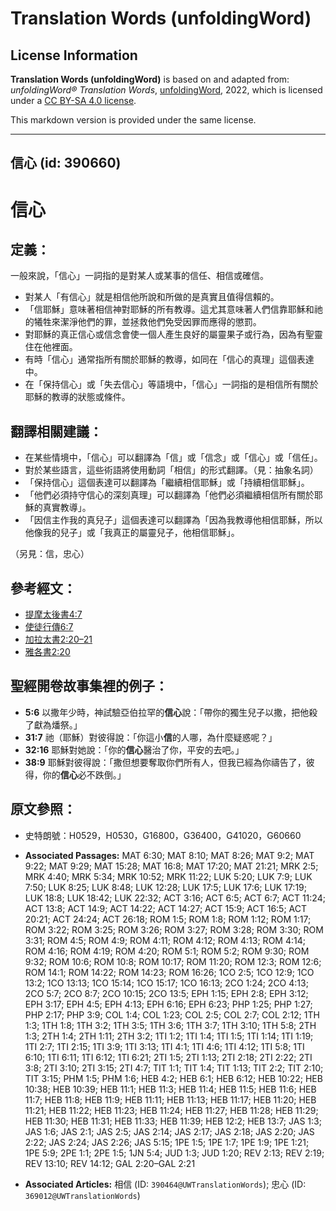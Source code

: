 # Translation Words (unfoldingWord)

## License Information

**Translation Words (unfoldingWord)** is based on and adapted from: _unfoldingWord® Translation Words_, [unfoldingWord](https://unfoldingword.org/utw), 2022, which is licensed under a [CC BY-SA 4.0 license](https://creativecommons.org/licenses/by-sa/4.0/legalcode.en).

This markdown version is provided under the same license.



--------------------------------

## 信心 (id: 390660)

信心
==

定義：
---

一般來說，「信心」一詞指的是對某人或某事的信任、相信或確信。

* 對某人「有信心」就是相信他所說和所做的是真實且值得信賴的。
* 「信耶穌」意味著相信神對耶穌的所有教導。這尤其意味著人們信靠耶穌和祂的犧牲來潔淨他們的罪，並拯救他們免受因罪而應得的懲罰。
* 對耶穌的真正信心或信念會使一個人產生良好的屬靈果子或行為，因為有聖靈住在他裡面。
* 有時「信心」通常指所有關於耶穌的教導，如同在「信心的真理」這個表達中。
* 在「保持信心」或「失去信心」等語境中，「信心」一詞指的是相信所有關於耶穌的教導的狀態或條件。

翻譯相關建議：
-------

* 在某些情境中，「信心」可以翻譯為「信」或「信念」或「信心」或「信任」。
* 對於某些語言，這些術語將使用動詞「相信」的形式翻譯。（見：抽象名詞）
* 「保持信心」這個表達可以翻譯為「繼續相信耶穌」或「持續相信耶穌」。
* 「他們必須持守信心的深刻真理」可以翻譯為「他們必須繼續相信所有關於耶穌的真實教導」。
* 「因信主作我的真兒子」這個表達可以翻譯為「因為我教導他相信耶穌，所以他像我的兒子」或「我真正的屬靈兒子，他相信耶穌」。

（另見：信，忠心）

參考經文：
-----

* [提摩太後書4:7](https://ref.ly/2Tim4:7)
* [使徒行傳6:7](https://ref.ly/Acts6:7)
* [加拉太書2:20–21](https://ref.ly/Gal2:20-Gal2:21)
* [雅各書2:20](https://ref.ly/Jas2:20)

聖經開卷故事集裡的例子：
------------

* **5:6** 以撒年少時，神試驗亞伯拉罕的**信心**說：「帶你的獨生兒子以撒，把他殺了獻為燔祭。」
* **31:7** 祂（耶穌）對彼得說：「你這小**信**的人哪，為什麼疑惑呢？」
* **32:16** 耶穌對她說：「你的**信心**醫治了你，平安的去吧。」
* **38:9** 耶穌對彼得說：「撒但想要奪取你們所有人，但我已經為你禱告了，彼得，你的**信心**必不跌倒。」

原文參照：
-----

* 史特朗號：H0529，H0530，G16800，G36400，G41020，G60660

* **Associated Passages:** MAT 6:30; MAT 8:10; MAT 8:26; MAT 9:2; MAT 9:22; MAT 9:29; MAT 15:28; MAT 16:8; MAT 17:20; MAT 21:21; MRK 2:5; MRK 4:40; MRK 5:34; MRK 10:52; MRK 11:22; LUK 5:20; LUK 7:9; LUK 7:50; LUK 8:25; LUK 8:48; LUK 12:28; LUK 17:5; LUK 17:6; LUK 17:19; LUK 18:8; LUK 18:42; LUK 22:32; ACT 3:16; ACT 6:5; ACT 6:7; ACT 11:24; ACT 13:8; ACT 14:9; ACT 14:22; ACT 14:27; ACT 15:9; ACT 16:5; ACT 20:21; ACT 24:24; ACT 26:18; ROM 1:5; ROM 1:8; ROM 1:12; ROM 1:17; ROM 3:22; ROM 3:25; ROM 3:26; ROM 3:27; ROM 3:28; ROM 3:30; ROM 3:31; ROM 4:5; ROM 4:9; ROM 4:11; ROM 4:12; ROM 4:13; ROM 4:14; ROM 4:16; ROM 4:19; ROM 4:20; ROM 5:1; ROM 5:2; ROM 9:30; ROM 9:32; ROM 10:6; ROM 10:8; ROM 10:17; ROM 11:20; ROM 12:3; ROM 12:6; ROM 14:1; ROM 14:22; ROM 14:23; ROM 16:26; 1CO 2:5; 1CO 12:9; 1CO 13:2; 1CO 13:13; 1CO 15:14; 1CO 15:17; 1CO 16:13; 2CO 1:24; 2CO 4:13; 2CO 5:7; 2CO 8:7; 2CO 10:15; 2CO 13:5; EPH 1:15; EPH 2:8; EPH 3:12; EPH 3:17; EPH 4:5; EPH 4:13; EPH 6:16; EPH 6:23; PHP 1:25; PHP 1:27; PHP 2:17; PHP 3:9; COL 1:4; COL 1:23; COL 2:5; COL 2:7; COL 2:12; 1TH 1:3; 1TH 1:8; 1TH 3:2; 1TH 3:5; 1TH 3:6; 1TH 3:7; 1TH 3:10; 1TH 5:8; 2TH 1:3; 2TH 1:4; 2TH 1:11; 2TH 3:2; 1TI 1:2; 1TI 1:4; 1TI 1:5; 1TI 1:14; 1TI 1:19; 1TI 2:7; 1TI 2:15; 1TI 3:9; 1TI 3:13; 1TI 4:1; 1TI 4:6; 1TI 4:12; 1TI 5:8; 1TI 6:10; 1TI 6:11; 1TI 6:12; 1TI 6:21; 2TI 1:5; 2TI 1:13; 2TI 2:18; 2TI 2:22; 2TI 3:8; 2TI 3:10; 2TI 3:15; 2TI 4:7; TIT 1:1; TIT 1:4; TIT 1:13; TIT 2:2; TIT 2:10; TIT 3:15; PHM 1:5; PHM 1:6; HEB 4:2; HEB 6:1; HEB 6:12; HEB 10:22; HEB 10:38; HEB 10:39; HEB 11:1; HEB 11:3; HEB 11:4; HEB 11:5; HEB 11:6; HEB 11:7; HEB 11:8; HEB 11:9; HEB 11:11; HEB 11:13; HEB 11:17; HEB 11:20; HEB 11:21; HEB 11:22; HEB 11:23; HEB 11:24; HEB 11:27; HEB 11:28; HEB 11:29; HEB 11:30; HEB 11:31; HEB 11:33; HEB 11:39; HEB 12:2; HEB 13:7; JAS 1:3; JAS 1:6; JAS 2:1; JAS 2:5; JAS 2:14; JAS 2:17; JAS 2:18; JAS 2:20; JAS 2:22; JAS 2:24; JAS 2:26; JAS 5:15; 1PE 1:5; 1PE 1:7; 1PE 1:9; 1PE 1:21; 1PE 5:9; 2PE 1:1; 2PE 1:5; 1JN 5:4; JUD 1:3; JUD 1:20; REV 2:13; REV 2:19; REV 13:10; REV 14:12; GAL 2:20–GAL 2:21
* **Associated Articles:** 相信 (ID: `390464@UWTranslationWords`); 忠心 (ID: `369012@UWTranslationWords`)

